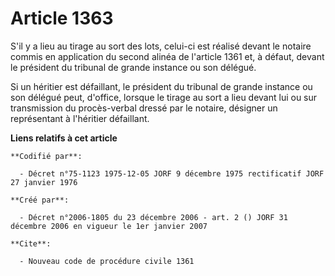 # Article 1363

S'il y a lieu au tirage au sort des lots, celui-ci est réalisé devant le notaire commis en application du second alinéa de
l'article 1361 et, à défaut, devant le président du tribunal de grande instance ou son délégué.

Si un héritier est défaillant, le président du tribunal de grande instance ou son délégué peut, d'office, lorsque le tirage
au sort a lieu devant lui ou sur transmission du procès-verbal dressé par le notaire, désigner un représentant à l'héritier
défaillant.

**Liens relatifs à cet article**

	**Codifié par**:

	  - Décret n°75-1123 1975-12-05 JORF 9 décembre 1975 rectificatif JORF 27 janvier 1976

	**Créé par**:

	  - Décret n°2006-1805 du 23 décembre 2006 - art. 2 () JORF 31 décembre 2006 en vigueur le 1er janvier 2007

	**Cite**:

	  - Nouveau code de procédure civile 1361
